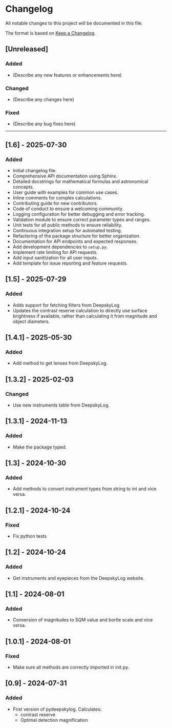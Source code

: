# Changelog

All notable changes to this project will be documented in this file.

The format is based on [Keep a Changelog](https://keepachangelog.com/en/1.0.0/).

## [Unreleased]

### Added
- (Describe any new features or enhancements here)

### Changed
- (Describe any changes here)

### Fixed
- (Describe any bug fixes here)

---

## [1.6] - 2025-07-30

### Added
- Initial changelog file.
- Comprehensive API documentation using Sphinx.
- Detailed docstrings for mathematical formulas and astronomical concepts.
- User guide with examples for common use cases.
- Inline comments for complex calculations.
- Contributing guide for new contributors.
- Code of conduct to ensure a welcoming community.
- Logging configuration for better debugging and error tracking.
- Validation module to ensure correct parameter types and ranges.
- Unit tests for all public methods to ensure reliability.
- Continuous integration setup for automated testing.
- Refactoring of the package structure for better organization.
- Documentation for API endpoints and expected responses.
- Add development dependencies to `setup.py`.
- Implement rate limiting for API requests.
- Add input sanitization for all user inputs.
- Add template for issue reporting and feature requests.

## [1.5] - 2025-07-29

### Added

- Adds support for fetching filters from DeepskyLog
- Updates the contrast reserve calculation to directly use surface brightness if available, rather than calculating it from magnitude and object diameters.

## [1.4.1] - 2025-05-30

### Added

- Add method to get lenses from DeepskyLog.

## [1.3.2] - 2025-02-03

### Changed

- Use new instruments table from DeepskyLog.

## [1.3.1] - 2024-11-13

### Added

- Make the package typed.

## [1.3] - 2024-10-30

### Added

- Add methods to convert instrument types from string to int and vice versa.

## [1.2.1] - 2024-10-24

### Fixed

- Fix python tests

## [1.2] - 2024-10-24

### Added

- Get instruments and eyepieces from the DeepskyLog website.

## [1.1] - 2024-08-01

### Added

- Conversion of magnitudes to SQM value and bortle scale and vice versa.

## [1.0.1] - 2024-08-01

### Fixed

- Make sure all methods are correctly imported in init.py.

## [0.9] - 2024-07-31

### Added
- First version of pydeepskylog. Calculates:
    - contrast reserve
    - Optimal detection magnification